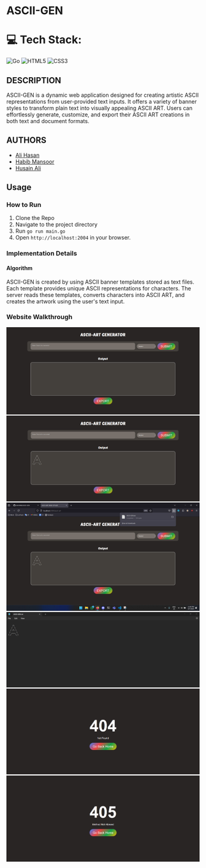 # ASCII-GEN


# 💻 Tech Stack:
![Go](https://img.shields.io/badge/go-%2300ADD8.svg?style=for-the-badge&logo=go&logoColor=white) ![HTML5](https://img.shields.io/badge/html5-%23E34F26.svg?style=for-the-badge&logo=html5&logoColor=white) ![CSS3](https://img.shields.io/badge/css3-%231572B6.svg?style=for-the-badge&logo=css3&logoColor=white)


## DESCRIPTION
ASCII-GEN is a dynamic web application designed for creating artistic ASCII representations from user-provided text inputs. It offers a variety of banner styles to transform plain text into visually appealing ASCII ART. Users can effortlessly generate, customize, and export their ASCII ART creations in both text and document formats.

## AUTHORS
- [Ali Hasan](https://github.com/AliHJMM)
- [Habib Mansoor](https://github.com/7abib04)
- [Husain Ali](https://github.com/hujaafar)

## Usage

### How to Run
1. Clone the Repo
2. Navigate to the project directory
3. Run `go run main.go`
4. Open `http://localhost:2004` in your browser.

### Implementation Details

#### Algorithm

ASCII-GEN is created by using ASCII banner templates stored as text files. Each template provides unique ASCII representations for characters. The server reads these templates, converts characters into ASCII ART, and creates the artwork using the user's text input.

### Website Walkthrough

![Normal](READMEImages/Normal.png) 
![A](READMEImages/A.png) 
![Download](READMEImages/Download.png) 
![TxtFile](READMEImages/TxtFile.png) 
![404](READMEImages/404.png) 
![405](READMEImages/405.png) 
